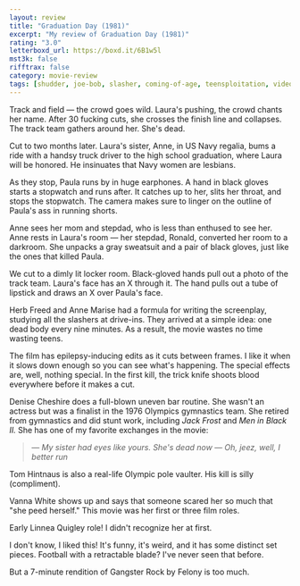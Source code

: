 ```yaml
---
layout: review
title: "Graduation Day (1981)"
excerpt: "My review of Graduation Day (1981)"
rating: "3.0"
letterboxd_url: https://boxd.it/6B1w5l
mst3k: false
rifftrax: false
category: movie-review
tags: [shudder, joe-bob, slasher, coming-of-age, teensploitation, video-nasties]
---
```


Track and field — the crowd goes wild. Laura's pushing, the crowd chants her name. After 30 fucking cuts, she crosses the finish line and collapses. The track team gathers around her. She's dead.

Cut to two months later. Laura's sister, Anne, in US Navy regalia, bums a ride with a handsy truck driver to the high school graduation, where Laura will be honored. He insinuates that Navy women are lesbians.

As they stop, Paula runs by in huge earphones. A hand in black gloves starts a stopwatch and runs after. It catches up to her, slits her throat, and stops the stopwatch. The camera makes sure to linger on the outline of Paula's ass in running shorts.

Anne sees her mom and stepdad, who is less than enthused to see her. Anne rests in Laura's room — her stepdad, Ronald, converted her room to a darkroom. She unpacks a gray sweatsuit and a pair of black gloves, just like the ones that killed Paula.

We cut to a dimly lit locker room. Black-gloved hands pull out a photo of the track team. Laura's face has an X through it. The hand pulls out a tube of lipstick and draws an X over Paula's face.

Herb Freed and Anne Marise had a formula for writing the screenplay, studying all the slashers at drive-ins. They arrived at a simple idea: one dead body every nine minutes. As a result, the movie wastes no time wasting teens.

The film has epilepsy-inducing edits as it cuts between frames. I like it when it slows down enough so you can see what's happening. The special effects are, well, nothing special. In the first kill, the trick knife shoots blood everywhere before it makes a cut.

Denise Cheshire does a full-blown uneven bar routine. She wasn't an actress but was a finalist in the 1976 Olympics gymnastics team. She retired from gymnastics and did stunt work, including <i>Jack Frost</i> and <i>Men in Black II.</i> She has one of my favorite exchanges in the movie:

<blockquote><i>— My sister had eyes like yours. She's dead now
</i><i>— Oh, jeez, well, I better run</i></blockquote>Tom Hintnaus is also a real-life Olympic pole vaulter. His kill is silly (compliment).

Vanna White shows up and says that someone scared her so much that "she peed herself." This movie was her first or three film roles.

Early Linnea Quigley role! I didn't recognize her at first.

I don't know, I liked this! It's funny, it's weird, and it has some distinct set pieces. Football with a retractable blade? I've never seen that before.

But a 7-minute rendition of Gangster Rock by Felony is too much.
